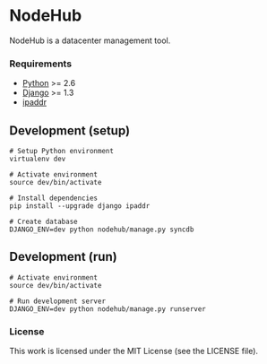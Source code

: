 NodeHub
=======

NodeHub is a datacenter management tool.

### Requirements

* [Python](http://www.python.org/) >= 2.6
* [Django](https://www.djangoproject.com/) >= 1.3
* [ipaddr](http://code.google.com/p/ipaddr-py/)

## Development (setup)
 
    # Setup Python environment
    virtualenv dev

    # Activate environment
    source dev/bin/activate

    # Install dependencies
    pip install --upgrade django ipaddr

    # Create database
    DJANGO_ENV=dev python nodehub/manage.py syncdb

## Development (run)

    # Activate environment
    source dev/bin/activate

    # Run development server
    DJANGO_ENV=dev python nodehub/manage.py runserver

### License

This work is licensed under the MIT License (see the LICENSE file).
